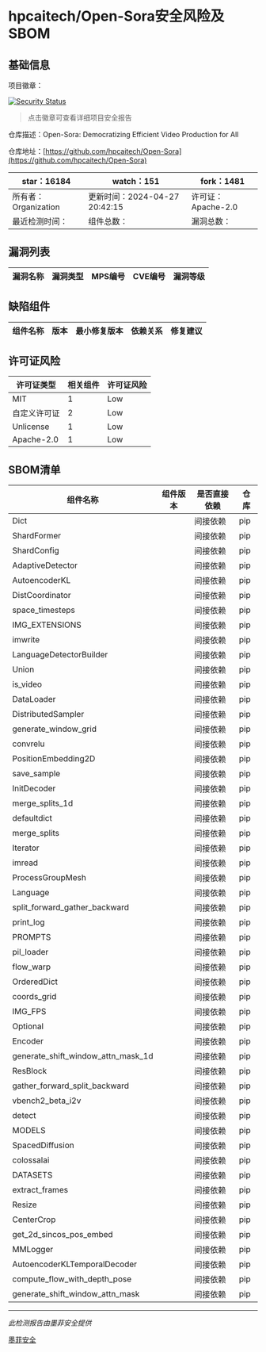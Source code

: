 # hpcaitech/Open-Sora安全风险及SBOM

## 基础信息

项目徽章：

[![Security Status](https://www.murphysec.com/platform3/v31/badge/1784655093511761920.svg)](https://www.murphysec.com/console/report/1765447723658428416/1784655093511761920)

> 点击徽章可查看详细项目安全报告

仓库描述：Open-Sora: Democratizing Efficient Video Production for All

仓库地址：[https://github.com/hpcaitech/Open-Sora](https://github.com/hpcaitech/Open-Sora)

| star：16184 | watch：151 | fork：1481 |
| ----------- | -------------- | ------------ |
| 所有者：Organization | 更新时间：2024-04-27 20:42:15 | 许可证：Apache-2.0 |
| 最近检测时间： | 组件总数： | 漏洞总数： |




## 漏洞列表

| 漏洞名称 | 漏洞类型 | MPS编号 | CVE编号 | 漏洞等级 |
| ------- | ------ | ------- | ------ | ----- |





## 缺陷组件

| 组件名称 | 版本 | 最小修复版本 | 依赖关系 | 修复建议 |
| -------- | ---- | ------------ | -------- | -------- |





## 许可证风险

| 许可证类型 | 相关组件 | 许可证风险 |
| ---------- | -------- | ---------- |
|MIT|1|Low|
|自定义许可证|2|Low|
|Unlicense|1|Low|
|Apache-2.0|1|Low|




## SBOM清单

| 组件名称 | 组件版本 | 是否直接依赖 | 仓库 |
| -------- | -------- | ------------ | ---- |
|Dict||间接依赖|pip|
|ShardFormer||间接依赖|pip|
|ShardConfig||间接依赖|pip|
|AdaptiveDetector||间接依赖|pip|
|AutoencoderKL||间接依赖|pip|
|DistCoordinator||间接依赖|pip|
|space_timesteps||间接依赖|pip|
|IMG_EXTENSIONS||间接依赖|pip|
|imwrite||间接依赖|pip|
|LanguageDetectorBuilder||间接依赖|pip|
|Union||间接依赖|pip|
|is_video||间接依赖|pip|
|DataLoader||间接依赖|pip|
|DistributedSampler||间接依赖|pip|
|generate_window_grid||间接依赖|pip|
|convrelu||间接依赖|pip|
|PositionEmbedding2D||间接依赖|pip|
|save_sample||间接依赖|pip|
|InitDecoder||间接依赖|pip|
|merge_splits_1d||间接依赖|pip|
|defaultdict||间接依赖|pip|
|merge_splits||间接依赖|pip|
|Iterator||间接依赖|pip|
|imread||间接依赖|pip|
|ProcessGroupMesh||间接依赖|pip|
|Language||间接依赖|pip|
|split_forward_gather_backward||间接依赖|pip|
|print_log||间接依赖|pip|
|PROMPTS||间接依赖|pip|
|pil_loader||间接依赖|pip|
|flow_warp||间接依赖|pip|
|OrderedDict||间接依赖|pip|
|coords_grid||间接依赖|pip|
|IMG_FPS||间接依赖|pip|
|Optional||间接依赖|pip|
|Encoder||间接依赖|pip|
|generate_shift_window_attn_mask_1d||间接依赖|pip|
|ResBlock||间接依赖|pip|
|gather_forward_split_backward||间接依赖|pip|
|vbench2_beta_i2v||间接依赖|pip|
|detect||间接依赖|pip|
|MODELS||间接依赖|pip|
|SpacedDiffusion||间接依赖|pip|
|colossalai||间接依赖|pip|
|DATASETS||间接依赖|pip|
|extract_frames||间接依赖|pip|
|Resize||间接依赖|pip|
|CenterCrop||间接依赖|pip|
|get_2d_sincos_pos_embed||间接依赖|pip|
|MMLogger||间接依赖|pip|
|AutoencoderKLTemporalDecoder||间接依赖|pip|
|compute_flow_with_depth_pose||间接依赖|pip|
|generate_shift_window_attn_mask||间接依赖|pip|


------

*此检测报告由墨菲安全提供*

[墨菲安全](www.murphysec.com)